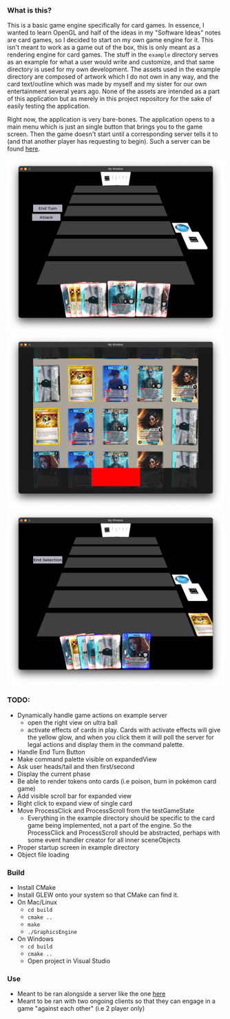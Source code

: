 ### What is this?

This is a basic game engine specifically for card games. In essence, I wanted to learn OpenGL and half of the ideas in my "Software Ideas" notes are card games, so I decided to start on my own game engine for it. This isn't meant to work as a game out of the box, this is only meant as a rendering engine for card games. The stuff in the `example` directory serves as an example for what a user would write and customize, and that same directory is used for my own development. The assets used in the example directory are composed of artwork which I do not own in any way, and the card text/outline which was made by myself and my sister for our own entertainment several years ago. None of the assets are intended as a part of this application but as merely in this project repository for the sake of easily testing the application.

Right now, the application is very bare-bones. The application opens to a main menu which is just an single button that brings you to the game screen. Then the game doesn't start until a corresponding server tells it to (and that another player has requesting to begin). Such a server can be found [here](https://github.com/Zarone/CardGameServer).

![Screenshot 1](./README/1.png "Screenshot 1")
![Screenshot 2](./README/2.png "Screenshot 2")
![Screenshot 3](./README/3.png "Screenshot 3")

### TODO:
- Dynamically handle game actions on example server
  - open the right view on ultra ball
  - activate effects of cards in play. Cards with activate effects will give the yellow glow, and when you click them it will poll the server for legal actions and display them in the command palette.
- Handle End Turn Button
- Make command palette visible on expandedView
- Ask user heads/tail and then first/second
- Display the current phase
- Be able to render tokens onto cards (i.e poison, burn in pokémon card game)
- Add visible scroll bar for expanded view
- Right click to expand view of single card
- Move ProcessClick and ProcessScroll from the testGameState
  - Everything in the example directory should be specific to the card game being implemented, not a part of the engine. So the ProcessClick and ProcessScroll should be abstracted, perhaps with some event handler creator for all inner sceneObjects
- Proper startup screen in example directory
- Object file loading

### Build
- Install CMake
- Install GLEW onto your system so that CMake can find it.
- On Mac/Linux
  - `cd build`
  - `cmake ..`
  - `make`
  - `./GraphicsEngine`
- On Windows
  - `cd build`
  - `cmake ..`
  - Open project in Visual Studio

### Use
  - Meant to be ran alongside a server like the one [here](https://github.com/Zarone/CardGameServer)
  - Meant to be ran with two ongoing clients so that they can engage in a game "against each other" (i.e 2 player only)
